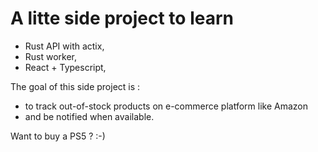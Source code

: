 
# A litte side project to learn

 * Rust API with actix,
 * Rust worker,
 * React + Typescript,

The goal of this side project is :

* to track out-of-stock products on e-commerce platform like Amazon 
* and be notified when available.

Want to buy a PS5 ? :-)